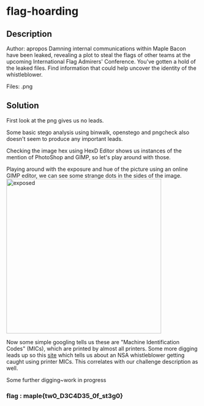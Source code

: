 
# flag-hoarding
## Description
Author: apropos
Damning internal communications within Maple Bacon have been leaked, revealing a plot to steal the flags of other teams at the upcoming International Flag Admirers' Conference. You've gotten a hold of the leaked files. Find information that could help uncover the identity of the whistleblower.
 
Files: .png

## Solution
First look at the png gives us no leads.

Some basic stego analysis using binwalk, openstego and pngcheck also doesn't seem to produce any important leads.

Checking the image hex using HexD Editor shows us instances of the mention of PhotoShop and GIMP, so let's play around with those.

Playing around with the exposure and hue of the picture using an online GIMP editor, we can see some strange dots in the sides of the image.
<img width="404" alt="exposed" src="https://user-images.githubusercontent.com/63298621/187890663-daeb0c87-084f-41e2-b81f-bab97c3ff56a.png">

Now some simple googling tells us these are "Machine Identification Codes" (MICs), which are printed by almost all printers.
Some more digging leads up so this [site](https://mashable.com/article/printer-dots-nsa-leak) which tells us about an NSA whistleblower getting caught using printer MICs. This correlates with our challenge description as well.

Some further digging~work in progress

### **flag :** maple{tw0_D3C4D35_0f_st3g0}
